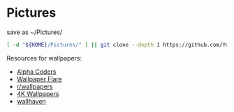 # Pictures

save as ~/Pictures/

```bash
[ -d "${HOME}/Pictures/" ] || git clone --depth 1 https://github.com/YujanSubedi/Pictures ~/Pictures/
```

Resources for wallpapers:

- [Alpha Coders](https://wall.alphacoders.com)
- [Wallpaper Flare](https://www.wallpaperflare.com/)
- [r/wallpapers](https://www.reddit.com/r/wallpapers/)
- [4K Wallpapers](https://4kwallpapers.com/)
- [wallhaven](https://wallhaven.cc/)
